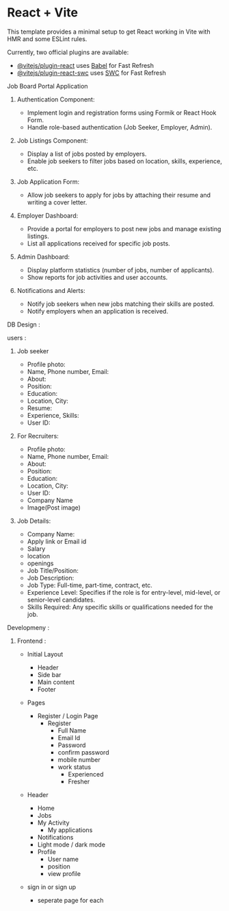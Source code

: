 # React + Vite

This template provides a minimal setup to get React working in Vite with HMR and some ESLint rules.

Currently, two official plugins are available:

- [@vitejs/plugin-react](https://github.com/vitejs/vite-plugin-react/blob/main/packages/plugin-react/README.md) uses [Babel](https://babeljs.io/) for Fast Refresh
- [@vitejs/plugin-react-swc](https://github.com/vitejs/vite-plugin-react-swc) uses [SWC](https://swc.rs/) for Fast Refresh

Job Board Portal Application

1. Authentication Component:

   - Implement login and registration forms using Formik or React Hook Form.
   - Handle role-based authentication (Job Seeker, Employer, Admin).

2. Job Listings Component:

   - Display a list of jobs posted by employers.
   - Enable job seekers to filter jobs based on location, skills, experience, etc.

3. Job Application Form:

   - Allow job seekers to apply for jobs by attaching their resume and writing a cover letter.

4. Employer Dashboard:

   - Provide a portal for employers to post new jobs and manage existing listings.
   - List all applications received for specific job posts.

5. Admin Dashboard:

   - Display platform statistics (number of jobs, number of applicants).
   - Show reports for job activities and user accounts.

6. Notifications and Alerts:

   - Notify job seekers when new jobs matching their skills are posted.
   - Notify employers when an application is received.

DB Design :

users :

1.  Job seeker

    - Profile photo:
    - Name, Phone number, Email:
    - About:
    - Position:
    - Education:
    - Location, City:
    - Resume:
    - Experience, Skills:
    - User ID:

2.  For Recruiters:

    - Profile photo:
    - Name, Phone number, Email:
    - About:
    - Position:
    - Education:
    - Location, City:
    - User ID:
    - Company Name
    - Image(Post image)

3.  Job Details:

    - Company Name:
    - Apply link or Email id
    - Salary
    - location
    - openings
    - Job Title/Position:
    - Job Description:
    - Job Type: Full-time, part-time, contract, etc.
    - Experience Level: Specifies if the role is for entry-level, mid-level, or senior-level candidates.
    - Skills Required: Any specific skills or qualifications needed for the job.

Developmeny :

1. Frontend :

   - Initial Layout

     - Header
     - Side bar
     - Main content
     - Footer

   - Pages

     - Register / Login Page
       - Register
         - Full Name
         - Email Id
         - Password
         - confirm password
         - mobile number
         - work status
           - Experienced
           - Fresher

   - Header

     - Home
     - Jobs
     - My Activity
       - My applications
     - Notifications
     - Light mode / dark mode
     - Profile
       - User name
       - position
       - view profile

   - sign in or sign up
     - seperate page for each
